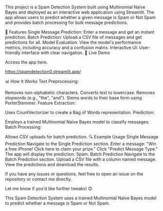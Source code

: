
This project is a Spam Detection System built using Multinomial Naïve Bayes and deployed as an interactive web application using Streamlit. The app allows users to predict whether a given message is Spam or Not Spam and provides batch processing for bulk message predictions.

🌟 Features
Single Message Prediction: Enter a message and get an instant prediction.
Batch Prediction: Upload a CSV file of messages and get predictions for all.
Model Evaluation: View the model's performance metrics, including accuracy and a confusion matrix.
Interactive UI: User-friendly interface with clear navigation.
🚀 Live Demo

Access the app here.

https://spamdetection0.streamlit.app/

📊 How It Works
Text Preprocessing:

Removes non-alphabetic characters.
Converts text to lowercase.
Removes stopwords (e.g., "the", "and").
Stems words to their base form using PorterStemmer.
Feature Extraction:

Uses CountVectorizer to create a Bag of Words representation.
Prediction:

Employs a trained Multinomial Naïve Bayes model to classify messages.
Batch Processing:

Allows CSV uploads for batch prediction.
🔍 Example Usage
Single Message Prediction
Navigate to the Single Prediction section.
Enter a message:
"Win a free iPhone! Click here to claim your prize."
Click "Predict Message Type."
The app will display the prediction: Spam.
Batch Prediction
Navigate to the Batch Prediction section.
Upload a CSV file with a column named message.
View the predictions and download the results.



If you have any issues or questions, feel free to open an issue on the repository or contact me directly.

Let me know if you'd like further tweaks! 😊

This Spam Detection System uses a trained Multinomial Naïve Bayes model to predict whether a message is Spam or Not Spam.

